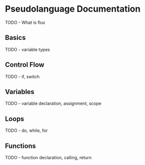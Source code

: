 # Pseudolanguage Documentation

TODO - What is flux

## Basics

TODO - variable types

## Control Flow

TODO - if, switch

## Variables

TODO - variable declaration, assignment, scope

## Loops

TODO - do, while, for

## Functions

TODO - function declaration, calling, return
